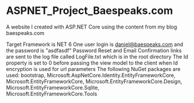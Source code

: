 # ASPNET_Project_Baespeaks.com
A website I created with ASP.NET Core using the content from my blog baespeaks.com

Target Framework is NET 6
One user login is daniel@baespeaks.com and the password is "asdfasdf"
Password Reset and Email Confirmation links are sent to the log file called LogFile.txt which is in the root directory
The Id property is set to 0 before passing the view model to the client when Id encryption is used for url parameters
The following NuGet packages are used: bootstrap, Microsoft.AspNetCore.Identity.EntityFrameworkCore, Microsoft.EntityFrameworkCore, Microsoft.EntityFrameworkCore.Design, Microsoft.EntityFrameworkCore.Sqlite, Microsoft.EntityFrameworkCore.Tools
